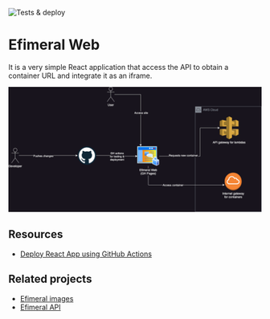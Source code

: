 ![Tests & deploy](https://github.com/ariel17/efimeral-web/actions/workflows/deploy.yml/badge.svg)

# Efimeral Web

It is a very simple React application that access the API to obtain a container
URL and integrate it as an iframe.

![Architecture diagram](./docs/architecture.png)

## Resources

* [Deploy React App using GitHub Actions](https://dev.to/achukka/deploy-react-app-using-github-actions-157d)

## Related projects

* [Efimeral images](https://github.com/ariel17/efimeral-images)
* [Efimeral API](https://github.com/ariel17/efimeral-api)
